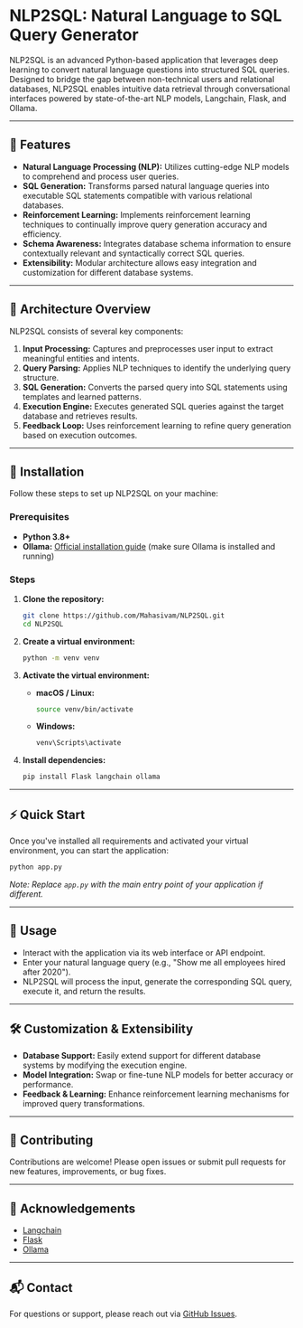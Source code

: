 # NLP2SQL: Natural Language to SQL Query Generator

NLP2SQL is an advanced Python-based application that leverages deep learning to convert natural language questions into structured SQL queries. Designed to bridge the gap between non-technical users and relational databases, NLP2SQL enables intuitive data retrieval through conversational interfaces powered by state-of-the-art NLP models, Langchain, Flask, and Ollama.

---

## 🚀 Features

- **Natural Language Processing (NLP):** Utilizes cutting-edge NLP models to comprehend and process user queries.
- **SQL Generation:** Transforms parsed natural language queries into executable SQL statements compatible with various relational databases.
- **Reinforcement Learning:** Implements reinforcement learning techniques to continually improve query generation accuracy and efficiency.
- **Schema Awareness:** Integrates database schema information to ensure contextually relevant and syntactically correct SQL queries.
- **Extensibility:** Modular architecture allows easy integration and customization for different database systems.

---

## 🧱 Architecture Overview

NLP2SQL consists of several key components:

1. **Input Processing:** Captures and preprocesses user input to extract meaningful entities and intents.
2. **Query Parsing:** Applies NLP techniques to identify the underlying query structure.
3. **SQL Generation:** Converts the parsed query into SQL statements using templates and learned patterns.
4. **Execution Engine:** Executes generated SQL queries against the target database and retrieves results.
5. **Feedback Loop:** Uses reinforcement learning to refine query generation based on execution outcomes.

---

## 🔧 Installation

Follow these steps to set up NLP2SQL on your machine:

### **Prerequisites**

- **Python 3.8+**
- **Ollama:** [Official installation guide](https://ollama.com/download) (make sure Ollama is installed and running)

### **Steps**

1. **Clone the repository:**
    ```bash
    git clone https://github.com/Mahasivam/NLP2SQL.git
    cd NLP2SQL
    ```

2. **Create a virtual environment:**
    ```bash
    python -m venv venv
    ```

3. **Activate the virtual environment:**

    - **macOS / Linux:**
        ```bash
        source venv/bin/activate
        ```

    - **Windows:**
        ```bash
        venv\Scripts\activate
        ```

4. **Install dependencies:**
    ```bash
    pip install Flask langchain ollama
    ```

---

## ⚡️ Quick Start

Once you've installed all requirements and activated your virtual environment, you can start the application:

```bash
python app.py
```

_Note: Replace `app.py` with the main entry point of your application if different._

---

## 📝 Usage

- Interact with the application via its web interface or API endpoint.
- Enter your natural language query (e.g., "Show me all employees hired after 2020").
- NLP2SQL will process the input, generate the corresponding SQL query, execute it, and return the results.

---

## 🛠️ Customization & Extensibility

- **Database Support:** Easily extend support for different database systems by modifying the execution engine.
- **Model Integration:** Swap or fine-tune NLP models for better accuracy or performance.
- **Feedback & Learning:** Enhance reinforcement learning mechanisms for improved query transformations.

---

## 🤝 Contributing

Contributions are welcome! Please open issues or submit pull requests for new features, improvements, or bug fixes.

---

## 🙌 Acknowledgements

- [Langchain](https://langchain.com/)
- [Flask](https://flask.palletsprojects.com/)
- [Ollama](https://ollama.com/)

---

## 📬 Contact

For questions or support, please reach out via [GitHub Issues](https://github.com/Mahasivam/NLP2SQL/issues).
